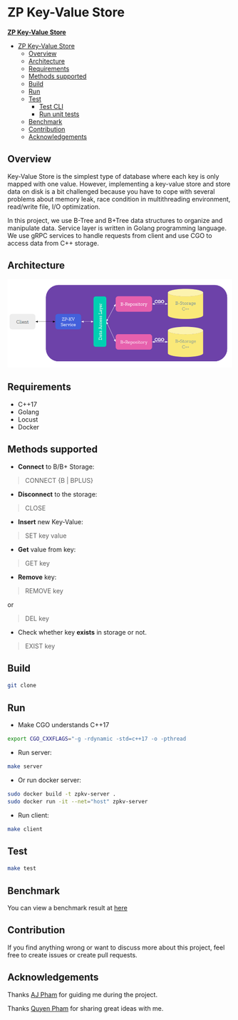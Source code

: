 # **ZP Key-Value Store**  

<!-- TOC -->
[**ZP Key-Value Store**](#zp-key-value-store)
- [ZP Key-Value Store](#zp-key-value-store)
  - [Overview](#overview)
  - [Architecture](#architecture)
  - [Requirements](#requirements)
  - [Methods supported](#methods-supported)
  - [Build](#build)
  - [Run](#run)
  - [Test](#test)
    - [Test CLI](#test-cli)
    - [Run unit tests](#run-unit-tests)
  - [Benchmark](#benchmark)
  - [Contribution](#contribution)
  - [Acknowledgements](#acknowledgements)

## **Overview**  

Key-Value Store is the simplest type of database where each key is only mapped with one value. However, implementing a key-value store and store data on disk is a bit challenged because you have to cope with several problems about memory leak, race condition in multithreading environment, read/write file, I/O optimization.  

In this project, we use B-Tree and B+Tree data structures to organize and manipulate data. Service layer is written in Golang programming language. We use gRPC services to handle requests from client and use CGO to access data from C++ storage.  

## **Architecture**  

<div align="center">
    <img src="images/architect.png">
</div>  

## **Requirements**  

- C++17
- Golang
- Locust
- Docker  

## **Methods supported**  

- **Connect** to B/B+ Storage:

> CONNECT {B | BPLUS}

- **Disconnect** to the storage:

> CLOSE

- **Insert** new Key-Value:

> SET key value

- **Get** value from key:

> GET key

- **Remove** key:

> REMOVE key

or

> DEL key

- Check whether key **exists** in storage or not.

> EXIST key

## **Build**  

```sh
git clone 
```

## **Run**  

- Make CGO understands C++17

```sh
export CGO_CXXFLAGS="-g -rdynamic -std=c++17 -o -pthread
```  

- Run server:  

```sh
make server
```  

- Or run docker server:  

```sh
sudo docker build -t zpkv-server .
sudo docker run -it --net="host" zpkv-server
```

- Run client:  

```sh
make client
```  

## **Test**  

```sh
make test
```  

## **Benchmark**  

You can view a benchmark result at [here](docs/benchmark.md)

## **Contribution**  

If you find anything wrong or want to discuss more about this project, feel free to create issues or create pull requests.  

## **Acknowledgements**  

Thanks [AJ Pham](https://github.com/phamtai97) for guiding me during the project.  

Thanks [Quyen Pham](https://github.com/ptq204) for sharing great ideas with me.  